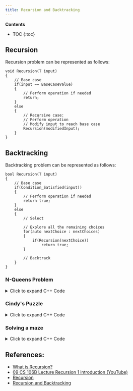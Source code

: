 ```yaml
---
title: Recursion and Backtracking
---
```


**Contents**
* TOC
{:toc}
## Recursion

Recursion problem can be represented as follows:

```
void Recursion(T input)
{
	// Base case
	if(input == BaseCaseValue)
	{
		// Perform operation if needed
		return;
	}
	else
	{
		// Recursive case:
		// Perform operation
		// Modify input to reach base case
		Recursion(modifiedInput);
	}
}

```

## Backtracking

Backtracking problem can be represented as follows:

```
bool Recursion(T input)
{
	// Base case
	if(Condition_Satisfied(input))
	{
		// Perform operation if needed
		return true;
	}
	else
	{
		// Select  
		  
		// Explore all the remaining choices
		for(auto nextChoice : nextChoices)
		{
			if(Recursion(nextChoice))
				return true;
		}
		
		// Backtrack		
	}
}
```

### N-Queens Problem

<details><summary>Click to expand C++ Code</summary>
<p>
<script src="http://gist-it.appspot.com/https://github.com/junankar/CPP/blob/main/Backtracking_8_Queens.cxx"></script>
</p>
</details>

### Cindy's Puzzle

<details><summary>Click to expand C++ Code</summary>
<p>
<script src="http://gist-it.appspot.com/https://github.com/junankar/CPP/blob/main/Backtracking_Cindys_Puzzle.cxx"></script>
</p>
</details>

### Solving a maze

<details><summary>Click to expand C++ Code</summary>
<p>
<script src="http://gist-it.appspot.com/https://github.com/junankar/CPP/blob/main/Backtracking_Maze.cxx"></script>
</p>
</details>

## References:

* [What is Recursion?](https://daveparillo.github.io/intermediate-cpp/recursion/intro.html)
* [09 CS 106B Lecture Recursion 1 introduction (YouTube)](https://youtu.be/tq0nmIivqCA)
* [Recursion](https://introcs.cs.princeton.edu/java/23recursion/)
* [Recursion and Backtracking](https://www.hackerearth.com/practice/basic-programming/recursion/recursion-and-backtracking/tutorial/)